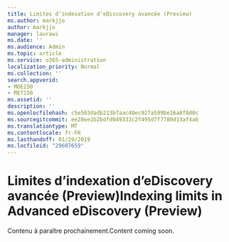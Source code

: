 ```yaml
---
title: Limites d’indexation d’eDiscovery avancée (Preview)
ms.author: markjjo
author: markjjo
manager: laurawi
ms.date: ''
ms.audience: Admin
ms.topic: article
ms.service: o365-administration
localization_priority: Normal
ms.collection: ''
search.appverid:
- MOE150
- MET150
ms.assetid: ''
description: ''
ms.openlocfilehash: c5e503dadb213bfaac48ec92fa599be16a8f8d0c
ms.sourcegitcommit: ee28ee2b2bdfd049333c2f495d7f7780d13af4a6
ms.translationtype: MT
ms.contentlocale: fr-FR
ms.lasthandoff: 01/29/2019
ms.locfileid: "29607659"
---
```

# <a name="indexing-limits-in-advanced-ediscovery-preview"></a><span data-ttu-id="ca051-102">Limites d’indexation d’eDiscovery avancée (Preview)</span><span class="sxs-lookup"><span data-stu-id="ca051-102">Indexing limits in Advanced eDiscovery (Preview)</span></span>

<span data-ttu-id="ca051-103">Contenu à paraître prochainement.</span><span class="sxs-lookup"><span data-stu-id="ca051-103">Content coming soon.</span></span>
